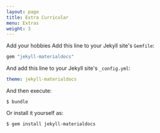 ```yaml
---
layout: page
title: Extra Curricular
menu: Extras
weight: 3
---
```


Add your hobbies
Add this line to your Jekyll site's `Gemfile`:

```ruby
gem "jekyll-materialdocs"
```

And add this line to your Jekyll site's `_config.yml`:

```yaml
theme: jekyll-materialdocs
```

And then execute:

    $ bundle

Or install it yourself as:

    $ gem install jekyll-materialdocs
